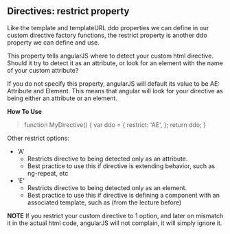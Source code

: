 ## Directives: restrict property

Like the template and templateURL ddo properties we can define in our custom directive factory functions, the restrict property is another ddo property we can define and use. 

This property tells angularJS where to detect your custom html directive. Should it try to detect it as an attribute, or look for an element with the name of your custom attribute? 

If you do not specify this property, angularJS will default its value to be AE: Attribute and Element. This means that angular will look for your directive as being either an attribute or an element. 

__How To Use__

> function MyDirective() {
>   var ddo = {
>       restrict: 'AE',
>   };
>   return ddo; 
> }

Other restrict options: 

- 'A'
    - Restricts directive to being detected only as an attribute. 
    - Best practice to use this if directive is extending behavior, such as ng-repeat, etc 
- 'E'
    - Restricts directive to being detected only as an element. 
    - Best practice to use this if directive is defining a component with an associated template, such as <list-item> (from the lecture before)

__NOTE__ If you restrict your custom directive to 1 option, and later on mismatch it in the actual html code, angularJS will not complain, it will simply ignore it. 
